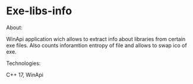 # Exe-libs-info

About:

WinApi application wich allows to extract info about libraries from certain exe files. Also counts inforamtion entropy of file and allows to swap ico of exe.

Technologies:

C++ 17, WinApi
